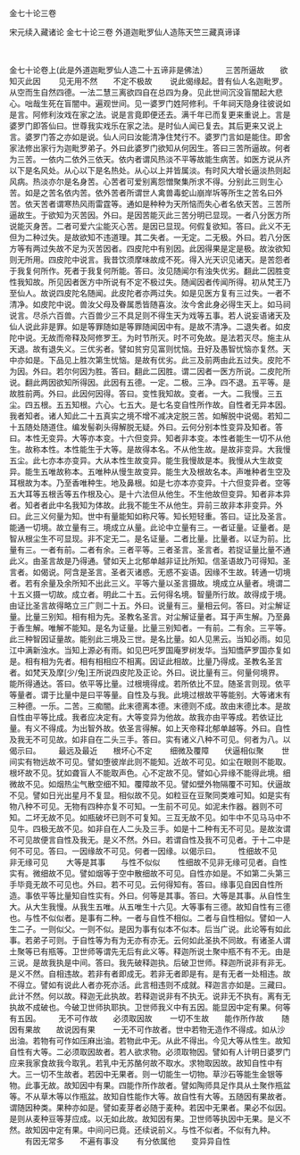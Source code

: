 <!-- { "loadSidebar": true } -->
金七十论三卷


宋元续入藏诸论
金七十论三卷
外道迦毗罗仙人造陈天竺三藏真谛译


　　

金七十论卷上(此是外道迦毗罗仙人造二十五谛非是佛法）
　　三苦所逼故　　欲知灭此因
　　见无用不然　　不定不极故
　　说此偈缘起。昔有仙人名迦毗罗。从空而生自然四德。一法二慧三离欲四自在总四为身。见此世间沉没盲闇起大悲心。咄哉生死在盲闇中。遍观世间。见一婆罗门姓阿修利。千年祠天隐身往彼说如是言。阿修利汝戏在家之法。说是言竟即便还去。满千年已而复更来重说上。言是婆罗门即答仙曰。世尊我实戏乐在家之法。是时仙人闻已复去。其后更来又说上言。婆罗门答之亦如是说。仙人问曰汝能清净住梵行不。婆罗门言如是能住。即舍家法修出家行为迦毗罗弟子。外曰此婆罗门欲知从何因生。答曰三苦所逼故。何者为三苦。一依内二依外三依天。依内者谓风热淡不平等故能生病苦。如医方说从齐以下是名风处。从心以下是名热处。从心以上并皆属淡。有时风大增长逼淡热则起风病。热淡亦尔是名身苦。心苦者可爱别离怨憎聚集所求不得。分别此三则生心苦。如是之苦名依内苦。依外苦者所谓世人禽兽毒蛇山崩岸坼等所生之苦名曰外苦。依天苦者谓寒热风雨雷霆等。通如是种种为天所恼而失心者名依天苦。三苦所逼故生。于欲知为灭苦因。外曰。是因苦能灭此三苦分明已显现。一者八分医方所说能灭身苦。二者可爱六尘能灭心苦。是因已显现。何假复欲知。答曰。此义不无但为二种过失。是故欲知不违道理。其二失者。一无定。二无极。外曰。若八分医方等有两过失故不足为灭苦因者。四皮陀中有别因。此因得果是定是极。故汝欲知则无所用。四皮陀中说言。我昔饮须摩味故成不死。得入光天识见诸天。是苦怨者于我复何所作。死者于我复何所能。答曰。汝见随闻尔有浊失优劣。翻此二因胜变性我知故。所见因者医方中所说有不定不极过失。随闻因者传闻所得。初从梵王乃至仙人。故说四皮陀名随闻。此皮陀者亦两过失。如是见医方复有三过失。一者不清净。如皮陀中说。兽汝父母及眷属悉皆随喜汝。汝今舍此身必得生天上。如马祠说言。尽杀六百兽。六百兽少三不具足则不得生天为戏等五事。若人说妄语诸天及仙人说此非是罪。如是等罪随如是等罪随闻因中有。是故不清净。二退失者。如皮陀中说。无故而帝释及阿修罗王。为时节所灭。时不可免故。是法若灭尽。施主从天退。故有退失义。三优劣者。譬如贫穷见富则忧恼。丑好及愚智忧恼亦复然。天中亦如是。下品见上胜次第生忧恼。是故有优劣。此三及前两由此五过失。皮陀不为因。外曰。若尔何因为胜。答曰。翻此二因胜。谓二因者一医方所说。二皮陀所说。翻此两因欲知所得因。此因有五德。一定。二极。三净。四不退。五平等。是故胜前两。外曰。此因何因得。答曰。变性我知故。变者。一大。二我慢。三五尘。四五根。五五知根。六心。七五大。是七名变自性所作故。自性者无异本因。我者知者。诸人知此二十五真实之境不增不减决定脱三苦。如解脱中说偈。若知二十五随处随道住。编发髻剃头得解脱无疑。外曰。云何分别本性变异及知者。答曰。本性无变异。大等亦本变。十六但变异。知者非本变。本性者能生一切不从他生。故称本性。本性能生于大等。是故得本名。不从他生故。是故非变异。大我慢五尘。此七亦本亦变异。大从本性生故变异。能生我慢故是本。我慢从大生故变异。能生五唯故称本。五唯种从慢生故变异。能生大及根故名本。声唯种者生空及耳根故为本。乃至香唯种生。地及鼻根。如是七亦本亦变异。十六但变异者。空等五大耳等五根舌等五作根及心。是十六法但从他生。不生他故但变异。知者非本异者。知者者此中名我知为体故。此我不能生不从他生。异前三故非本非变异。外曰。此三义何量为知。世中有量能知如称尺等。知长短轻重。答曰。证比及圣言。能通一切境。故立量有三。境成立从量。此论中立量有三。一者证量。证量者。是智从根尘生不可显现。非不定无二。是名证量。二者比量。比量者。以证为前。比量有三。一者有前。二者有余。三者平等。三者圣言。圣言者。若捉证量比量不通此义。由圣言故是乃得通。譬如天上北郁单越非证比所知。信圣语故乃可得知。圣言者。如偈说。阿含是圣言。圣者灭诸惑。无惑不妄语。因缘不生故。转通一切境者。若有余量及余所知不出此三义。平等六量以圣言摄故。境成立从量者。境谓二十五义摄一切故。成立者。明此二十五。云何得名境。智量所行故。故得成于境。由证比圣言故得略立三广则二十五。外曰。说量有三。量相云何。答曰。对尘解证量。比量三别知。相有相为先。圣教名圣言。对尘解证量者。耳于声生解。乃至鼻于香生解。唯解不能知。是名为证量。比量三别知者。一有前。二有余。三平等。此三种智因证量故。能别此三境及三世。是名比量。如人见黑云。当知必雨。如见江中满新浊水。当知上源必有雨。如见巴吒罗国庵罗树发华。当知憍萨罗国亦复如是。相有相为先者。相有相相应不相离。因证此相故。比量乃得成。圣教名圣言者。如梵天及摩[少/兔]王所说四皮陀及正论。外曰。说比量有三。何量何境界。能所得通达。答曰。依平等比量。过根境得成。若所依比不显。随圣言则现。依平等量者。谓于比量中是曰平等量。自性及与我。此境过根故平等能别。大等诸末有三种德。一乐。二苦。三痴闇。此末德离本德。末德则不成。故由末德比本。是故自性由平等比成。我者应决定有。大等变异为他故。故我亦由平等成。若依证比量。有义不得成。为出智外故。依圣言得解。如上天帝释北郁单越等。外曰。自性及我无不可见故。如非自在二头三手。答曰。实有诸义八种不可见。何者为八。以偈示曰。
　　最远及最近　　根坏心不定
　　细微及覆障　　伏逼相似聚
　　世间实有物远故不可见。譬如堕彼岸此则不能知。近故不可见。如尘在眼则不能取。根坏故不见。犹如聋盲人不能取声色。心不定故不见。譬如心异缘不能得此境。细微故不见。如烟热尘气散空细不知。覆障故不见。譬如壁外物隔覆不可知。伏逼故不见。譬如日光出星月不复显。相似故不见。如粒豆在豆聚同类难可知。如是实有物八种不可见。无物有四种亦复不可知。一生前不可见。如泥未作器。器则不可知。二坏无故不见。如瓶破坏已则不可复知。三互无故不见。如牛中不见马马中不见牛。四极无故不见。如非自在人二头及三手。如是十二种有无不可见。是故汝谓不可见故便言自性及我无。是义不然。外曰。若谓自性及我不可见者。于十二中是何不可见。答曰。一因缘故不可见。何者一因缘。以偈示曰。
　　性细故不见　　非无缘可见
　　大等是其事　　与性不似似
　　性细故不见非无缘可见者。自性实有。微细故不见。譬如烟等于空中散细故不可见。自性亦如是。不如第二头第三手毕竟无故不可见也。外曰。若不可见。云何得知有。答曰。缘事见自因自性所造。事依平等比量知自性实有。外曰。何等是其事。答曰。大等是其事。从自性生大。从大生我慢。从我生五唯。从五唯生十六见。大等事有三德。故知自性有三德也。与性不似似者。是事有二种。一者与自性不相似。二者与自性相似。譬如一人生二子。一则似父。一则不似。是因为事有似本不似本。后当广说。此论等有如此事。若弟子可则。于自性等为有为无亦有亦无。云何如此圣执不同故。有诸圣人谓土聚等已有瓶等。卫世师等谓先无后有此义等。释迦所说土聚中瓶不有不无。由是三说。是故我执是中间。答曰。我先破释迦执。后破卫世师。释迦所说非有非无。是义不然。自相违故。若非有者即成无。若非无者即是有。是有无者一处相违。故不得立。譬如有说此人者亦死亦活。此言相违则不成就。释迦言亦如是。三藏曰。此计不然。何以故。释迦无此执故。若释迦说非有不执无。说非无不执有。离有无执故不成破也。今破卫世师执耶执。卫世师我义中有五因。能显因中定有果。何等有五因。
　　无不可作故　　必须取因故
　　一切不生故　　能作所作故
　　随因有果故　　故说因有果
　　一无不可作故者。世中若物无造作不得成。如从沙出油。若物有可作如压麻出油。若物此中无。从此不得出。今见大等从性生。故知自性有大等。二必须取因故者。若人欲求物。必须取物因。譬如有人计明日婆罗门应来我家食故我今取乳。若乳中无苏酪何故不取水。求物取因故。故知自性中有大。三一切不生故者。若因中无果者。则一切能生一切物。草沙石等能生金银等物。此事无故。故知因中有果。四能作所作故者。譬如陶师具足作具从土聚作瓶盆等。不从草木等以作瓶盆。故知自性能作大等。故自性有大等。五随因有果故者。谓随因种类。果种亦如是。譬如麦芽者必随于麦种。若因中无果者。果必不似因。是则从麦种豆等芽应成。以无如此故。故知因有果。卫世师等执因中无果。是义不然。故知因中定有果。中间问已竟。还续说前义。与性不似者。不似有九种。
　　有因无常多　　不遍有事没
　　有分依属他　　变异异自性
